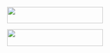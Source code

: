 <p align="center"><a href="https://dashboard.heroku.com/new?template=https://github.com/Akash8t2/Ak-MUSIC-B"> <img src="https://img.shields.io/badge/Deploy%20On%20Heroku-black?style=for-the-badge&logo=heroku" width="220" height="38.45"/></a></p>

</p>




<p align="center"><a href="https://dashboard.heroku.com/new?template=https://github.com/Akash8t2/Ak-MUSIC-B"> <img src="https://img.shields.io/badge/Deploy%20kar%20le%20Heroku%20main-white?style=for-the-badge&logo=heroku" width="220" height="38.45"/></a></p>

</p>
